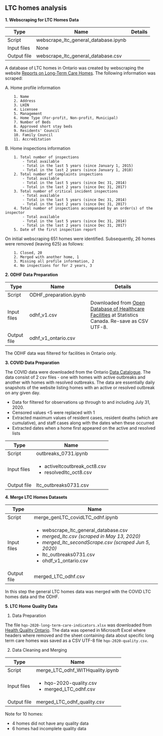 ## LTC homes analysis
**1. Webscraping for LTC Homes Data**

Type | Name | Details
--|--|--
Script | webscrape_ltc_general_database.ipynb
Input files | None
Output file | webscrape_ltc_general_database.csv

A database of LTC homes in Ontario was created by webscraping the website   [Reports on Long-Term Care Homes](http://publicreporting.ltchomes.net/en-ca/Default.aspx).
The following information was scraped:

  A. Home profile information

        1. Name
        2. Address
        3. LHIN
        4. Licensee
        5. Management
        6. Home Type (For-profit, Non-profit, Municipal)
        7. Number of Beds
        8. Approved short stay beds
        9. Residents' Council
        10. Family Council
        11. Accreditation

  B. Home inspections information

        1. Total number of inspections
            - Total available
            - Total in the last 5 years (since January 1, 2015)
            - Total in the last 2 years (since January 1, 2018)
        2. Total number of complaints inspections
            - Total available
            - Total in the last 5 years (since Dec 31, 2014)
            - Total in the last 2 years (since Dec 31, 2017)
        3. Total number of critical incident inspections
            - Total available
            - Total in the last 5 years (since Dec 31, 2014)
            - Total in the last 2 years (since Dec 31, 2017)
        4. Total number of inspections accompanied by an order(s) of the inspector
            - Total available
            - Total in the last 5 years (since Dec 31, 2014)
            - Total in the last 2 years (since Dec 31, 2017)
        5. Date of the first inspection report

On initial webscraping 651 homes were identified. Subsequently, 26 homes were removed (leaving 625) as follows:

        1. Closed, 20
        2. Merged with another home, 1
        3. Missing all profile information, 2
        4. No inspections for for 2 years, 3

**2. ODHF Data Preparation**

Type | Name | Details
--|--|--
Script | ODHF_preparation.ipynb
Input files | odhf_v1.csv | Downloaded from [Open Database of Healthcare Facilities](https://www.statcan.gc.ca/eng/lode/databases/odhf) at Statistics Canada. Re-save as CSV UTF-8.
Output file | odhf_v1_ontario.csv

The ODHF data was filtered for facilities in Ontario only.

**3. COVID Data Preparation**

The COVID data were downloaded from the Ontario [Data Catalogue](https://data.ontario.ca/dataset/long-term-care-home-covid-19-data). The data consist of 2 csv files - one with homes with active outbreaks and another with homes with resolved outbreaks. The data are essentially daily snapshots of the website listing homes with an active or resolved outbreak on any given day. 

- Data for filtered for observations up through to and including July 31, 2020. 
- Censored values <5 were replaced with 1
- Extracted maximum values of resident cases, resident deaths (which are cumulative), and staff cases along with the dates when these occurred
- Extracted dates when a home first appeared on the active and resolved lists

Type | Name
--|--
Script | outbreaks_0731.ipynb
Input files |  <ul><li>activeltcoutbreak_oct8.csv</li><li>resolvedltc_oct8.csv</li>
Output file | ltc_outbreaks0731.csv

**4. Merge LTC Homes Datasets**

Type | Name
--|--
Script | merge_genLTC_covidLTC_odhf.ipynb
Input files |  <ul><li>webscrape_ltc_general_database.csv</li><li>*merged_ltc.csv (scraped in May 13, 2020)*</li><li>*merged_ltc_secondScrape.csv (scraped Jun 5, 2020)*</li><li>ltc_outbreaks0731.csv</li><li>ohdf_v1_ontario.csv</li>
Output file | merged_LTC_odhf.csv

In this step the general LTC homes data was merged with the COVID LTC homes data and the ODHF.

**5. LTC Home Quality Data**

1. Data Preparation

The file `hqo-2020-long-term-care-indicators.xlsx` was downloaded from [Health Quality Ontario](https://www.hqontario.ca/System-Performance/Long-Term-Care-Home-Performance). The data was opened in Microsoft Excel where headers where removed and the sheet containing data about specific long term care homes was saved as a CSV UTF-8 file `hqo-2020-quality.csv`.

2. Data Cleaning and Merging

Type | Name
--|--
Script | merge_LTC_odhf_WITHquality.ipynb
Input files |  <ul><li>hqo-2020-quality.csv</li><li>merged_LTC_odhf.csv</li></ul>
Output file | merged_LTC_odhf_quality.csv

Note for 10 homes:
  - 4 homes did not have any quality data
  - 6 homes had incomplete quality data
